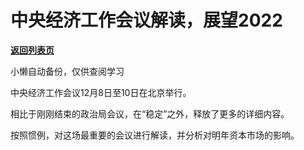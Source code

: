 # 中央经济工作会议解读，展望2022

[**返回列表页**](/gzh/政事堂2019)

小懒自动备份，仅供查阅学习

中央经济工作会议12月8日至10日在北京举行。

  

相比于刚刚结束的政治局会议，在“稳定”之外，释放了更多的详细内容。

  

按照惯例，对这场最重要的会议进行解读，并分析对明年资本市场的影响。

